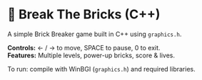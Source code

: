 # 🧱 Break The Bricks (C++)

A simple Brick Breaker game built in C++ using `graphics.h`.  

**Controls:** ← / → to move, SPACE to pause, 0 to exit.  
**Features:** Multiple levels, power-up bricks, score & lives.  

To run: compile with WinBGI (`graphics.h`) and required libraries.  
